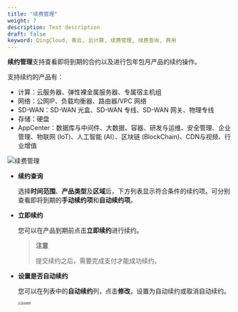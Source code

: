 ```yaml
---
title: "续费管理"
weight: 7
description: Test description
draft: false
keyword: QingCloud, 青云, 云计算, 续费管理, 续费查询, 费用
---
```


**续约管理**支持查看即将到期的合约以及进行包年包月产品的续约操作。

支持续约的产品有：

- 计算：云服务器、弹性裸金属服务器、专属宿主机组
- 网络：公网IP、负载均衡器、路由器/VPC 网络
- SD-WAN：SD-WAN 光盒、SD-WAN 专线、SD-WAN 网关、物理专线
- 存储：硬盘
- AppCenter：数据库与中间件、大数据、容器、研发与运维、安全管理、企业管理、物联网 (IoT)、人工智能 (AI）、区块链 (BlockChain)、CDN与视频、行业增值

![续费管理](../../../_images/continue_order.png)

- **续约查询**

  选择**时间范围**、**产品类型**及**区域**后，下方列表显示符合条件的续约项。可分别查看即将到期的**手动续约项**和**自动续约项**。

- **立即续约**

  您可以在产品到期前点击**立即续约**进行续约。

  > **注意**
  >
  > 提交续约之后，需要完成支付才能成功续约。

- **设置是否自动续约**

  您可以在列表中的**自动续约**列，点击**修改**，设置为自动续约或取消自动续约。

  <img src="../../../_images/auto_renewal.png" alt="自动续约" style="zoom:40%;" />

